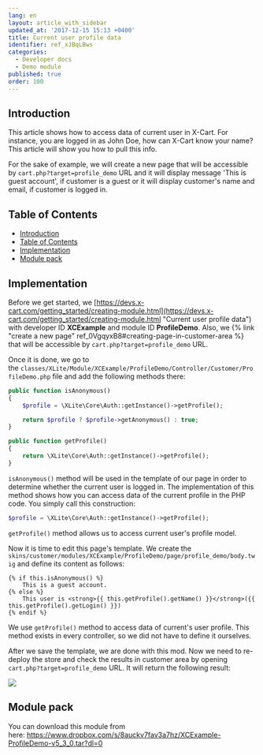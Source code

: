 ```yaml
---
lang: en
layout: article_with_sidebar
updated_at: '2017-12-15 15:13 +0400'
title: Current user profile data
identifier: ref_xJBqLBws
categories:
  - Developer docs
  - Demo module
published: true
order: 100
---
```

## Introduction

This article shows how to access data of current user in X-Cart. For instance, you are logged in as John Doe, how can X-Cart know your name? This article will show you how to pull this info.

For the sake of example, we will create a new page that will be accessible by `cart.php?target=profile_demo` URL and it will display message 'This is guest account', if customer is a guest or it will display customer's name and email, if customer is logged in.

## Table of Contents

*   [Introduction](#introduction)
*   [Table of Contents](#table-of-contents)
*   [Implementation](#implementation)
*   [Module pack](#module-pack)

## Implementation

Before we get started, we [https://devs.x-cart.com/getting_started/creating-module.html](https://devs.x-cart.com/getting_started/creating-module.html "Current user profile data") with developer ID **XCExample** and module ID **ProfileDemo**. Also, we {% link "create a new page" ref_0VgqyxB8#creating-page-in-customer-area %} that will be accessible by `cart.php?target=profile_demo` URL.

Once it is done, we go to the `classes/XLite/Module/XCExample/ProfileDemo/Controller/Customer/ProfileDemo.php` file and add the following methods there:

```php
public function isAnonymous()
{
    $profile = \XLite\Core\Auth::getInstance()->getProfile();

    return $profile ? $profile->getAnonymous() : true;
}

public function getProfile()
{
	return \XLite\Core\Auth::getInstance()->getProfile();
}
```

`isAnonymous()` method will be used in the template of our page in order to determine whether the current user is logged in. The implementation of this method shows how you can access data of the current profile in the PHP code. You simply call this construction: 

```php
$profile = \XLite\Core\Auth::getInstance()->getProfile();
```

`getProfile()` method allows us to access current user's profile model.

Now it is time to edit this page's template. We create the `skins/customer/modules/XCExample/ProfileDemo/page/profile_demo/body.twig` and define its content as follows: 

```twig
{% if this.isAnonymous() %}
	This is a guest account.
{% else %}
  	This user is <strong>{{ this.getProfile().getName() }}</strong>({{ this.getProfile().getLogin() }})
{% endif %}
```

We use `getProfile()` method to access data of current's user profile. This method exists in every controller, so we did not have to define it ourselves.

After we save the template, we are done with this mod. Now we need to re-deploy the store and check the results in customer area by opening `cart.php?target=profile_demo` URL. It will return the following result:

![]({{site.baseurl}}/attachments/8225230/8356123.png)

## Module pack

You can download this module from here: <https://www.dropbox.com/s/8auckv7fav3a7hz/XCExample-ProfileDemo-v5_3_0.tar?dl=0>
